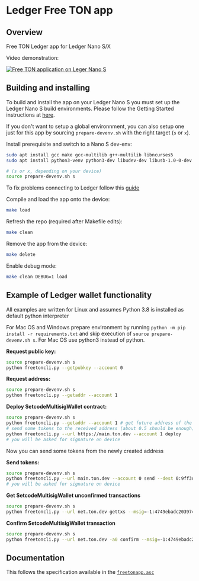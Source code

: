 # Ledger Free TON app

## Overview
Free TON Ledger app for Ledger Nano S/X

Video demonstration:

[![Free TON application on Leger Nano S](https://i.imgur.com/1X3wW9n.png)](https://youtu.be/QVHLJHUNEJU "Free TON application on Leger Nano S")

## Building and installing
To build and install the app on your Ledger Nano S you must set up the Ledger Nano S build environments. Please follow the Getting Started instructions at [here](https://ledger.readthedocs.io/en/latest/userspace/getting_started.html).

If you don't want to setup a global environnment, you can also setup one just for this app by sourcing `prepare-devenv.sh` with the right target (`s` or `x`).

Install prerequisite and switch to a Nano S dev-env:

```bash
sudo apt install gcc make gcc-multilib g++-multilib libncurses5
sudo apt install python3-venv python3-dev libudev-dev libusb-1.0-0-dev

# (s or x, depending on your device)
source prepare-devenv.sh s 
```

To fix problems connecting to Ledger follow this [guide](https://support.ledger.com/hc/en-us/articles/115005165269-Fix-connection-issues)

Compile and load the app onto the device:
```bash
make load
```

Refresh the repo (required after Makefile edits):
```bash
make clean
```

Remove the app from the device:
```bash
make delete
```

Enable debug mode:
```bash
make clean DEBUG=1 load
```

## Example of Ledger wallet functionality

All examples are written for Linux and assumes Python 3.8 is installed as default python interpreter

For Mac OS and Windows prepare environment by running `python -m pip install -r requirements.txt` and skip execution of `source prepare-devenv.sh s`. For Mac OS use python3 instead of python.

**Request public key:**
```bash
source prepare-devenv.sh s
python freetoncli.py --getpubkey --account 0
```

**Request address:**
```bash
source prepare-devenv.sh s
python freetoncli.py --getaddr --account 1
```

**Deploy SetcodeMultisigWallet contract:**

```bash
source prepare-devenv.sh s
python freetoncli.py --getaddr --account 1 # get future address of the contract
# send some tokens to the received address (about 0.5 should be enough)
python freetoncli.py --url https://main.ton.dev --account 1 deploy
# you will be asked for signature on device
```
Now you can send some tokens from the newly created address

**Send tokens:**

```bash
source prepare-devenv.sh s
python freetoncli.py --url main.ton.dev --account 0 send --dest 0:9ff3d2dea4bb74f6cf55d4ff7186bc6b6bb1f3c57338a7ffcb57528b35ddc4af --value 111111111111
# you will be asked for signature on device
```

**Get SetcodeMultisigWallet unconfirmed transactions**

```bash
source prepare-devenv.sh s
python freetoncli.py --url net.ton.dev gettxs --msig=-1:4749ebadc203974c5ec61b557be5aefce2c60a344563c54f756a2cc89febd589
```

**Confirm SetcodeMultisigWallet transaction**

```bash
source prepare-devenv.sh s
python freetoncli.py --url net.ton.dev -a0 confirm --msig=-1:4749ebadc203974c5ec61b557be5aefce2c60a344563c54f756a2cc89febd589 --id 0x5fdc9d9edfc85781
```

## Documentation
This follows the specification available in the [`freetonapp.asc`](https://github.com/play-ton/ledger-app-freeton/blob/master/doc/freetonapp.asc)
